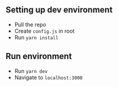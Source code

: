 ## Setting up dev environment

- Pull the repo
- Create `config.js` in root
- Run `yarn install`

## Run environment
- Run `yarn dev`
- Navigate to `localhost:3000`
